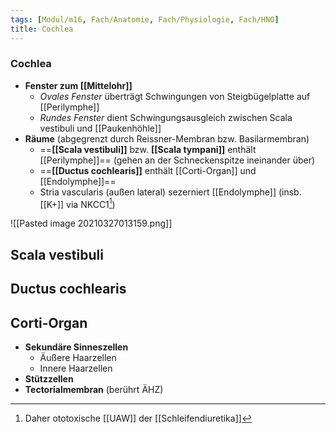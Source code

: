 ```yaml
---
tags: [Modul/m16, Fach/Anatomie, Fach/Physiologie, Fach/HNO]
title: Cochlea
---
```

### Cochlea 
- **Fenster zum [[Mittelohr]]**
	- *Ovales Fenster* überträgt Schwingungen von Steigbügelplatte auf [[Perilymphe]]
	- *Rundes Fenster* dient Schwingungsausgleich zwischen Scala vestibuli und [[Paukenhöhle]]
- **Räume** (abgegrenzt durch Reissner-Membran bzw. Basilarmembran)
	- ==**[[Scala vestibuli]]** bzw. **[[Scala tympani]]** enthält [[Perilymphe]]== (gehen an der Schneckenspitze ineinander über)
	- ==**[[Ductus cochlearis]]** enthält [[Corti-Organ]] und [[Endolymphe]]==
	- Stria vascularis (außen lateral) sezerniert [[Endolymphe]] (insb. [[K+]] via NKCC1[^1])


![[Pasted image 20210327013159.png]]

## Scala vestibuli
## Ductus cochlearis
## Corti-Organ
- **Sekundäre Sinneszellen**
	- Äußere Haarzellen
	- Innere Haarzellen
- **Stützzellen**
- **Tectorialmembran** (berührt ÄHZ)


[^1]: Daher ototoxische [[UAW]] der [[Schleifendiuretika]]